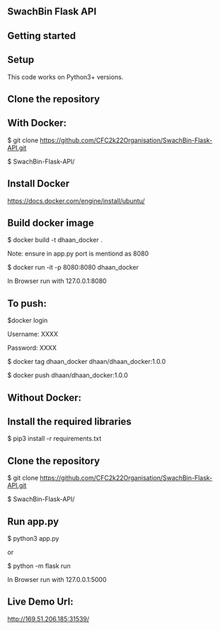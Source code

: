 ## SwachBin Flask API

## Getting started

## Setup

This code works on Python3+ versions.

## Clone the repository

## With Docker:

$ git clone https://github.com/CFC2k22Organisation/SwachBin-Flask-API.git

$ SwachBin-Flask-API/

## Install Docker
https://docs.docker.com/engine/install/ubuntu/

## Build docker image

$ docker build -t dhaan_docker .

Note: ensure in app.py port is mentiond as 8080

$ docker run -it -p 8080:8080 dhaan_docker

In Browser run with 127.0.0.1:8080

## To push:

$docker login

  Username: XXXX
  
  Password: XXXX
  
$ docker tag dhaan_docker dhaan/dhaan_docker:1.0.0

$ docker push dhaan/dhaan_docker:1.0.0

## Without Docker:

## Install the required libraries

$ pip3 install -r requirements.txt

## Clone the repository

$ git clone https://github.com/CFC2k22Organisation/SwachBin-Flask-API.git

$ SwachBin-Flask-API/

## Run app.py

$ python3 app.py 

or

$ python -m flask run

In Browser run with 127.0.0.1:5000

## Live Demo Url:

http://169.51.206.185:31539/


